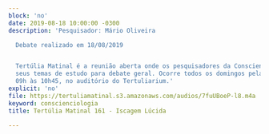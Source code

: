```yaml
---
block: 'no'
date: 2019-08-18 10:00:00 -0300
description: 'Pesquisador: Mário Oliveira

  Debate realizado em 18/08/2019


  Tertúlia Matinal é a reunião aberta onde os pesquisadores da Conscienciologia apresentam
  seus temas de estudo para debate geral. Ocorre todos os domingos pela manhã, das
  09h às 10h45, no auditório do Tertuliarium.'
explicit: 'no'
file: https://tertuliamatinal.s3.amazonaws.com/audios/7fuUBoeP-l8.m4a
keyword: conscienciologia
title: Tertúlia Matinal 161 - Iscagem Lúcida

---
```

